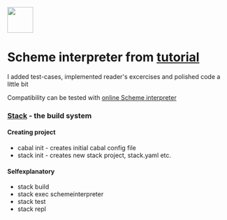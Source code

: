 <a href='http://www.recurse.com' title='Made with love at the Recurse Center'><img src='https://cloud.githubusercontent.com/assets/2883345/11322972/9e553260-910b-11e5-8de9-a5bf00c352ef.png' height='59px'/></a>

# Scheme interpreter from [tutorial](https://en.wikibooks.org/wiki/Write_Yourself_a_Scheme_in_48_Hours)

I added test-cases, implemented reader's excercises and polished code a little bit

Compatibility can be tested with [online Scheme interpreter](https://repl.it/languages/Scheme)

### [Stack](http://haskellstack.org) - the build system
#### Creating project
* cabal init - creates initial cabal config file
* stack init - creates new stack project, stack.yaml etc.

#### Selfexplanatory
* stack build
* stack exec schemeinterpreter
* stack test
* stack repl 